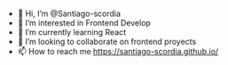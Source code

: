 - 👋 Hi, I’m @Santiago-scordia
- 👀 I’m interested in Frontend Develop
- 🌱 I’m currently learning React 
- 💞️ I’m looking to collaborate on frontend proyects
- 📫 How to reach me https://santiago-scordia.github.io/

<!---
Santiago-scordia/Santiago-scordia is a ✨ special ✨ repository because its `README.md` (this file) appears on your GitHub profile.
You can click the Preview link to take a look at your changes.
--->
